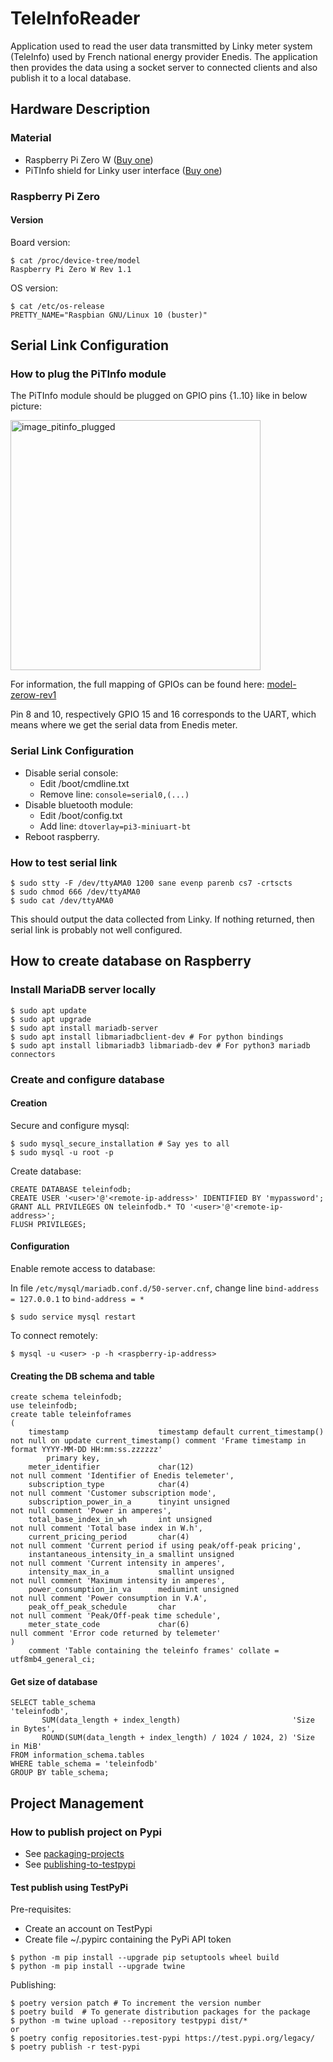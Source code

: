 # TeleInfoReader

Application used to read the user data transmitted by Linky meter system (TeleInfo) used by French national energy
provider Enedis. The application then provides the data using a socket server to connected clients and also publish it
to a local database.

## Hardware Description

### Material

* Raspberry Pi Zero
  W ([Buy one](https://www.kubii.fr/les-cartes-raspberry-pi/1851-raspberry-pi-zero-w-kubii-3272496006997.html))
* PiTInfo shield for Linky user
  interface ([Buy one](https://www.tindie.com/products/Hallard/pitinfo/))

### Raspberry Pi Zero

#### Version

Board version:

```shell
$ cat /proc/device-tree/model
Raspberry Pi Zero W Rev 1.1
```

OS version:

```shell
$ cat /etc/os-release
PRETTY_NAME="Raspbian GNU/Linux 10 (buster)"
```

## Serial Link Configuration

### How to plug the PiTInfo module

The PiTInfo module should be plugged on GPIO pins {1..10} like in below picture:

<img src="https://www.jonathandupre.fr/images/articles/2018/208/08.jpg" alt="image_pitinfo_plugged" style="width:400px;"/>

For information, the full mapping of GPIOs can be found here:
[model-zerow-rev1](https://pi4j.com/1.2/pins/model-zerow-rev1.html)

Pin 8 and 10, respectively GPIO 15 and 16 corresponds to the UART, which means where we get the serial data from Enedis
meter.

### Serial Link Configuration

* Disable serial console:
    - Edit /boot/cmdline.txt
    - Remove line: `console=serial0,(...)`
* Disable bluetooth module:
    - Edit /boot/config.txt
    - Add line: `dtoverlay=pi3-miniuart-bt`
* Reboot raspberry.

### How to test serial link

```shell
$ sudo stty -F /dev/ttyAMA0 1200 sane evenp parenb cs7 -crtscts
$ sudo chmod 666 /dev/ttyAMA0
$ sudo cat /dev/ttyAMA0
```

This should output the data collected from Linky. If nothing returned, then serial link is probably
not well configured.

## How to create database on Raspberry

### Install MariaDB server locally

```shell
$ sudo apt update
$ sudo apt upgrade
$ sudo apt install mariadb-server
$ sudo apt install libmariadbclient-dev # For python bindings
$ sudo apt install libmariadb3 libmariadb-dev # For python3 mariadb connectors
```

### Create and configure database

#### Creation

Secure and configure mysql:

```shell
$ sudo mysql_secure_installation # Say yes to all
$ sudo mysql -u root -p
```

Create database:

```mariadb
CREATE DATABASE teleinfodb;
CREATE USER '<user>'@'<remote-ip-address>' IDENTIFIED BY 'mypassword';
GRANT ALL PRIVILEGES ON teleinfodb.* TO '<user>'@'<remote-ip-address>';
FLUSH PRIVILEGES;
```

#### Configuration

Enable remote access to database:

In file `/etc/mysql/mariadb.conf.d/50-server.cnf`, change line `bind-address = 127.0.0.1` to `bind-address = *`

```shell
$ sudo service mysql restart
```

To connect remotely:

```shell
$ mysql -u <user> -p -h <raspberry-ip-address>
```

#### Creating the DB schema and table

```mariadb
create schema teleinfodb;
use teleinfodb;
create table teleinfoframes
(
    timestamp                    timestamp default current_timestamp() not null on update current_timestamp() comment 'Frame timestamp in format YYYY-MM-DD HH:mm:ss.zzzzzz'
        primary key,
    meter_identifier             char(12)                              not null comment 'Identifier of Enedis telemeter',
    subscription_type            char(4)                               not null comment 'Customer subscription mode',
    subscription_power_in_a      tinyint unsigned                      not null comment 'Power in amperes',
    total_base_index_in_wh       int unsigned                          not null comment 'Total base index in W.h',
    current_pricing_period       char(4)                               not null comment 'Current period if using peak/off-peak pricing',
    instantaneous_intensity_in_a smallint unsigned                     not null comment 'Current intensity in amperes',
    intensity_max_in_a           smallint unsigned                     not null comment 'Maximum intensity in amperes',
    power_consumption_in_va      mediumint unsigned                    not null comment 'Power consumption in V.A',
    peak_off_peak_schedule       char                                  not null comment 'Peak/Off-peak time schedule',
    meter_state_code             char(6)                               null comment 'Error code returned by telemeter'
)
    comment 'Table containing the teleinfo frames' collate = utf8mb4_general_ci;
```

#### Get size of database

```mariadb
SELECT table_schema                                            'teleinfodb',
       SUM(data_length + index_length)                         'Size in Bytes',
       ROUND(SUM(data_length + index_length) / 1024 / 1024, 2) 'Size in MiB'
FROM information_schema.tables
WHERE table_schema = 'teleinfodb'
GROUP BY table_schema;
```

## Project Management

### How to publish project on Pypi

- See [packaging-projects](https://packaging.python.org/en/latest/tutorials/packaging-projects/)
- See [publishing-to-testpypi](https://py-pkgs.org/03-how-to-package-a-python#publishing-to-testpypi)

#### Test publish using TestPyPi

Pre-requisites:

* Create an account on TestPypi
* Create file ~/.pypirc containing the PyPi API token

```shell
$ python -m pip install --upgrade pip setuptools wheel build
$ python -m pip install --upgrade twine
```

Publishing:

```shell
$ poetry version patch # To increment the version number
$ poetry build  # To generate distribution packages for the package
$ python -m twine upload --repository testpypi dist/*
or
$ poetry config repositories.test-pypi https://test.pypi.org/legacy/
$ poetry publish -r test-pypi
```